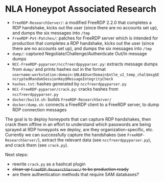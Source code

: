 # NLA Honeypot Associated Research

* `FreeRDP-ResearchServer/`: a modified FreeRDP 2.2.0 that completes a RDP handshake, kicks out the user (since there are no accounts set up), and dumps the six messages into `/tmp`
* `FreeRDP-Pot-Patches/`: patches for FreeRDP server which is intended for production that completes a RDP handshake, kicks out the user (since there are no accounts set up), and dumps the six messages into `/tmp`
* `dump/`: captured Negotiate/Challenge/Authenticate Out/In message dumps
* `NCC-FreeRDP-pyparser/nccfreerdppyparser.py`: extracts message dumps from `dump/` and prints hashes out in the format `username:workstation:domain:$NLA$UserDomain$ntlm_v2_temp_chal$msg$EncryptedRandomSessionKey$MessageIntegrityCheck`
* `hashes.txt`: hashes generated by `nccfreerdppyparser.py`
* `NCC-FreeRDP-pyparser/crack.py`: cracks hashes from `nccfreerdppyparser.py`
* `docker/build.sh`: builds `FreeRDP-ResearchServer/`
* `docker/dump.sh`: connects a FreeRDP client to a FreeRDP server, to dump RDP connection messages

The goal is to deploy honeypots that can capture RDP handshakes, then crack them offline in an effort to understand which passwords are being sprayed at RDP honeypots we deploy, are they organization-specific, etc. Currently we can successfully capture the handshakes (see `FreeRDP-ResearchServer/`), extract the relevant data (see `nccfreerdppyparser.py`), and crack them (see `crack.py`).

Next steps:

* rewrite `crack.py` as a hashcat plugin
* ~~clean up `FreeRDP-ResearchServer/` to be production ready~~
* are there authentication methods that require SAM databases?
